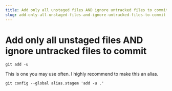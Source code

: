 ```yaml
---
title: Add only all unstaged files AND ignore untracked files to commit
slug: add-only-all-unstaged-files-and-ignore-untracked-files-to-commit
---
```


# Add only all unstaged files AND ignore untracked files to commit

`git add -u`

This is one you may use often. I highly recommend to make this an alias.

```
git config --global alias.stagem 'add -u .'
```